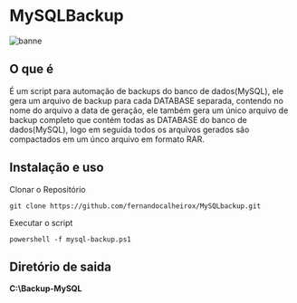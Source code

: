 # MySQLBackup

![banne](https://user-images.githubusercontent.com/26009394/93542884-91516b00-f930-11ea-8c1c-b43de7bb5609.png)

## O que é 

É um script para automação de backups do banco de dados(MySQL), ele gera um arquivo de backup para cada DATABASE separada, contendo no nome do arquivo a data de geração, ele também gera um único arquivo de backup completo que contém todas as DATABASE do banco de dados(MySQL), logo em seguida todos os arquivos gerados são compactados em um únco arquivo em formato RAR.

## Instalação e uso

Clonar o Repositório 

```
git clone https://github.com/fernandocalheirox/MySQLbackup.git
```

Executar o script

```
powershell -f mysql-backup.ps1 
```

## Diretório de saida

__C:\Backup-MySQL__
